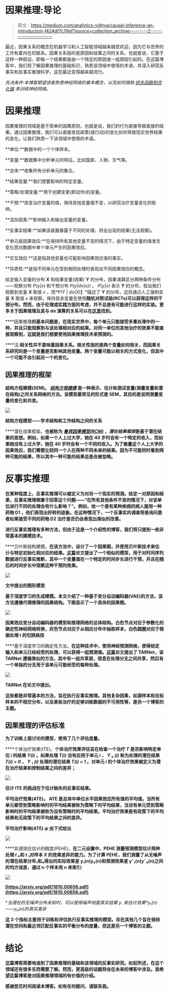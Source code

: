 # 因果推理:导论

> 原文：<https://medium.com/analytics-vidhya/causal-inference-an-introduction-f424df7c76ef?source=collection_archive---------2----------------------->

最近，因果关系的概念在机器学习和人工智能领域越来越受欢迎，因为它与世界的工作有着内在的联系。因果关系指的是原因和结果之间的关系，也就是说，它基于这样一种假设，即每一个结果都是由一个特定的原因或一组原因引起的。在这篇博客中，我们将了解因果推理的基础知识，熟悉该领域中使用的术语，并深入研究反事实和反事实推理科学，这在最近变得越来越流行。

*先决条件:本博客期望读者熟悉神经网络的基本概念，以及如何借助* [*损失函数和优化器*](/data-science-group-iitr/loss-functions-and-optimization-algorithms-demystified-bb92daff331c) *来训练神经网络。*

# 因果推理

因果推理的领域是基于简单的因果原则，也就是说，我们的行为直接导致直接的结果。通过因果推理，我们可以直接发现政策(或行动)的变化如何导致现实世界结果的变化。让我们熟悉一下该领域中使用的术语。

**单位:**数据中的一个个体样本。

**变量:**数据集中分析单元的特征。比如国家、人物、天气等。

**总体:**收集所有分析单元的集合。

**结果变量:**我们想要影响的特定变量。

**策略/处理变量:**用于创建变更(即动作)的变量。

**干预:**改变治疗变量的值，保持其他变量值不变，以研究治疗变量变化的影响。

**混杂因素:**影响输入和输出变量的变量。

**反事实结果:**如果该装置暴露于不同的处理，将会出现的结果(无法观察)。

**单元级因果效应:**在保持所有其他变量不变的情况下，由于特定变量的值发生变化而对数据中单个单元产生的因果效应。

**交互效应:**这是指其他变量也可能影响因果效应值的事实。

**异质性:**是指不同单元在受到相同处理时表现出不同因果效应的概念。

给定输入变量的分布 **X** 和结果变量(效果) **Y** 的分布，因果演算区分两种条件分布——观察分布 *P(y|x)* 和干预分布 *P(y|do(x))* 。 *P(y|x)* 表示 **Y** 的分布，假设我们观察到变量 ***X*** 取值 *x* ，而*P(Y | do(X)】*描述了 **Y** 的分布，这将通过人工强制变量 **X** 取值 *x* 来观察，保持其余变量在使用[](https://en.wikipedia.org/wiki/Randomized_controlled_trial)**随机对照试验(RCTs)可以获得这样的干预分布。然而，由于伦理或实践方面的考虑，并不总是有可能进行这样的实验。更多关于因果推理及其与 do 演算的关系可以在[这里](https://www.inference.vc/untitled/)找到。**

****因果推理**的基本问题是，在现实世界中，每个单元只能接受多重处理中的一种，并且只能观察到与该处理相对应的结果。对同一单位的其他治疗的效果不能直接观察到，这就是我们想要使用因果推理技术来预测的。**

****注:**相关性并不意味着因果关系。相关性指的是两个变量如何相关，而因果关系研究的是一个变量是否影响其他变量。两个变量可能以相关的方式变化，但其中一个可能不会引起另一个的变化。**

## **因果推理的框架**

****结构方程建模(SEM)。** [*结构方程建模*](https://www.lexjansen.com/wuss/2006/tutorials/TUT-Suhr.pdf) 是一种表示、估计和测试变量(测量变量和潜在结构)之间关系网络的方法。该模型最常见的形式是 SEM，其目的是说明测量变量的变化和共变。**

**![](img/f63eaedd5fe95af6afc91252557863d0.png)**

**结构方程模型——学术结构和工作结构之间的关系**

****潜在成果框架。**也被称为 [*鲁宾因果模型(RCM)*](https://en.wikipedia.org/wiki/Rubin_causal_model) ，*潜在结果框架*是基于潜在结果的思想。例如，如果一个人上过大学，她在 40 岁时会有一个特定的收入，而如果她没有上过大学，她在 40 岁时会有一个不同的收入。为了衡量这个人上大学的因果效应，我们需要比较同一个人在两种不同未来的结果。因为不可能同时看到两种可能的结果，所以其中一种可能的结果总是会被忽略。**

# **反事实推理**

**在某种程度上，反事实推理可以被定义为对另一个现实的预测。给定一对原因和结果，反事实推理侧重于回答这个问题——“在所有其他条件不变的情况下，对该单位进行不同的处理会有什么影响？”。例如，给一个患有某种疾病的病人服用一种药物 **D1** ，他们表现出好转的迹象。在这种情况下，一个反事实的调查将是询问患者如果接受不同的药物 **D2** 治疗是否仍会表现出类似的改善。**

**进行反事实推理有多种方法，但由于这是一个介绍性的博客，我们将只提到一些非常基本的建模技术。**

****贝叶斯结构建模。**在该方法中，设计了一个因果图，并使用贝叶斯技术来估计与特定初始化相对应的结果。[这篇](https://arxiv.org/pdf/1506.00356.pdf)论文提出了一个相似的模型，用于对时间序列数据进行反事实推断，其中一个变量值在一个特定的时间步长进行干预，并且在随后的时间步长中观察这种干预的效果。**

**![](img/00378e65ff3676c0137b218ce4c94b2c.png)**

**文中提出的图形模型**

****基于深度学习的生成建模。本文介绍了一种基于变分自动编码器(VAE)的方法，该方法遵循代理推理的因果结构。下图显示了一个具体的因果图。****

**![](img/44f071c3ecc5a7d2e3af7b14ef0e2535.png)**

**因果效应变分自动编码器的模型和推理网络的总体结构。白色节点对应于参数化的确定性神经网络转换，灰色节点对应于从相应分布中抽取样本，白色圆圈对应于根据处理 t 的切换路径**

****基于深度学习的确定性方法。**在这种技术中，使用神经预测网络，使得给定输入和单元已经经受的处理，可以获得一组预测值。[这篇](https://arxiv.org/pdf/1606.03976.pdf)论文提出了 TARNet，该 TARNet 遵循类似的方法，其中有一组共享层，信息在处理分支之间共享，然后有一个单独的分支用于该单元可能经受的每种处理。**

**![](img/1f69c8b6bc9af326622b74236f82f4fa.png)**

**TARNet 在论文中提出。**

**这些都是非常基本的方法，旨在执行反事实推理。其他复杂因素，如源样本和目标样本的不相交分布，以及某些治疗的足够训练数据的不可用性等，是另一个博客的主题。**

## **因果推理的评估标准**

**为了训练上面讨论的模型，使用了几个评估度量。**

****个体治疗效果(ITE)。**个体治疗效果评估旨在检查一个治疗 *T* 是否影响特定单位 *i* 的结果 *Y(i)* 。如果处理 *T(i)* 没有应用于单元 *i* ， *Y* ₀ *(i)* 称为处理的潜在结果 *T(i) = 0* ， *Y* ₁ *(i)* 处理的潜在结果 *T(i) = 1* 。对单元 *i* 的个体治疗效果被定义为潜在治疗结果和控制结果之间的差异；**

**![](img/19a42df90110997c1f26e093027a68a7.png)**

**估计 ITE 的挑战在于估计缺失的反事实结果。**

****平均治疗效果(ATE)。** ATE 是总体中单位水平因果效应所有值的平均值。当所有单元都受到策略影响时的平均结果被称为策略下的平均结果，当没有单元受到策略影响时的平均结果被称为没有策略时的平均结果。平均治疗效果是有政策下的平均结果和无政策下的平均结果之间的差异。**

**平均治疗影响(ATE) *ψ* 由下式给出**

**![](img/ce4e179ecbcc52dc1a4cd6227fb1e428.png)**

****异源效应估计的精度(PEHE)。**在二元设置中，PEHE 测量预测模型估计两种处理 *t* ₀和 *t* ₁对样本 ***X*** 的效果差异的能力。为了计算 PEHE，我们测量了从无噪声的潜在结果分布₁和₀得出的实际效果差 y₁(n(y₀(n)和预测效果差 yˆ₁(n(yˆ₀(n)之间的均方误差，通过 n 个样本用 n 来索引:**

**![](img/49b34d17aa06cf011ee8a50d7cef05ce.png)**

**[https://arxiv.org/pdf/1810.00656.pdf](https://arxiv.org/pdf/1810.00656.pdf)**

**当潜在的无噪声分布未知时，可以使用噪声地面真实结果 *y.* 来估计效果*y₁(n)——y₀(n)*的真实差异**

**这 3 个指标主要用于训练和评估执行反事实推理的模型。存在其他几个旨在保持潜在空间和最近邻匹配反事实的平衡分布的度量，但这是另一个博客的主题。**

# **结论**

**这篇博客简要地谈到了因果推理的基础和该领域的反事实研究。如前所述，在这个领域还有很多东西需要了解。然而，更高级的话题将会在未来的博客中涉及。我希望这篇博客是对因果推理领域的有价值的介绍。**

**感谢您花时间阅读本博客。如有任何疑问，请联系[](https://www.linkedin.com/in/siddhant-haldar-2ba70a136/)**我。****